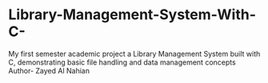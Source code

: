 # Library-Management-System-With-C-
My first semester academic project  a Library Management System built with C, demonstrating basic file handling and data management concepts
Author- Zayed Al Nahian 
